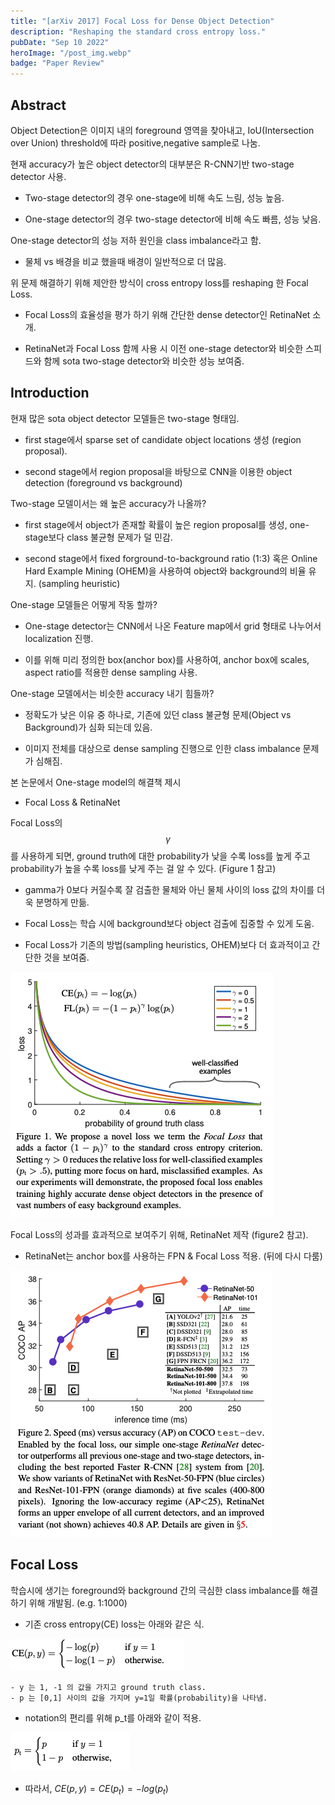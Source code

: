 ```yaml
---
title: "[arXiv 2017] Focal Loss for Dense Object Detection"
description: "Reshaping the standard cross entropy loss."
pubDate: "Sep 10 2022"
heroImage: "/post_img.webp"
badge: "Paper Review"
---
```


## Abstract
Object Detection은 이미지 내의 foreground 영역을 찾아내고, IoU(Intersection over Union) threshold에 따라 positive,negative sample로 나눔.


현재 accuracy가 높은 object detector의 대부분은 R-CNN기반 two-stage detector 사용.

- Two-stage detector의 경우 one-stage에 비해 속도 느림, 성능 높음.

- One-stage detector의 경우 two-stage detector에 비해 속도 빠름, 성능 낮음.


One-stage detector의 성능 저하 원인을 class imbalance라고 함. 


- 물체 vs 배경을 비교 했을때 배경이 일반적으로 더 많음.


위 문제 해결하기 위해 제안한 방식이 cross entropy loss를 reshaping 한 Focal Loss.

- Focal Loss의 효율성을 평가 하기 위해 간단한 dense detector인 RetinaNet 소개.

- RetinaNet과 Focal Loss 함께 사용 시 이전 one-stage detector와 비슷한 스피드와 함께 sota two-stage detector와 비슷한 성능 보여줌.



## Introduction

현재 많은 sota object detector 모델들은 two-stage 형태임.

- first stage에서 sparse set of candidate object locations 생성 (region proposal).

- second stage에서 region proposal을 바탕으로 CNN을 이용한 object detection (foreground vs background)


Two-stage 모델이서는 왜 높은 accuracy가 나올까?

- first stage에서 object가 존재할 확률이 높은 region proposal를 생성, one-stage보다 class 불균형 문제가 덜 민감.

- second stage에서 fixed forground-to-background ratio (1:3) 혹은 Online Hard Example Mining (OHEM)을 사용하여 object와 background의 비율 유지. (sampling heuristic) 

One-stage 모델들은 어떻게 작동 할까?

- One-stage detector는 CNN에서 나온 Feature map에서 grid 형태로 나누어서 localization 진행.

- 이를 위해 미리 정의한 box(anchor box)를 사용하여, anchor box에 scales, aspect ratio를 적용한 dense sampling 사용.


One-stage 모델에서는 비슷한 accuracy 내기 힘들까?

- 정확도가 낮은 이유 중 하나로, 기존에 있던 class 불균형 문제(Object vs Background)가 심화 되는데 있음.

- 이미지 전체를 대상으로 dense sampling 진행으로 인한 class imbalance 문제가 심해짐.


본 논문에서 One-stage model의 해결책 제시

- Focal Loss & RetinaNet


Focal Loss의 $$\gamma$$를 사용하게 되면, ground truth에 대한 probability가 낮을 수록 loss를 높게 주고 probability가 높을 수록 loss를 낮게 주는 걸 알 수 있다. (Figure 1 참고)

- gamma가 0보다 커질수록 잘 검출한 물체와 아닌 물체 사이의 loss 값의 차이를 더욱 분명하게 만듦.

- Focal Loss는 학습 시에 background보다 object 검출에 집중할 수 있게 도움.

- Focal Loss가 기존의 방법(sampling heuristics, OHEM)보다 더 효과적이고 간단한 것을 보여줌.


![Alt text](/src/content/blog/img/post1_fig1.png)

Focal Loss의 성과를 효과적으로 보여주기 위해, RetinaNet 제작 (figure2 참고).


- RetinaNet는 anchor box를 사용하는 FPN & Focal Loss 적용. (뒤에 다시 다룸)

![Alt text](/src/content/blog/img/post1_fig2.png)

## Focal Loss

학습시에 생기는 foreground와 background 간의 극심한 class imbalance를 해결하기 위해 개발됨. (e.g. 1:1000)
- 기존 cross entropy(CE) loss는 아래와 같은 식.

![Alt text](/src/content/blog/img/post1_fig3.png)
```
- y 는 1, -1 의 값을 가지고 ground truth class. 
- p 는 [0,1] 사이의 값을 가지며 y=1일 확률(probability)을 나타냄.
```
- notation의 편리를 위해 p_t를 아래와 같이 적용.

![Alt text](/src/content/blog/img/post1_fig4.png)

- 따라서, $CE(p, y) = CE(p_t) = -log(p_t)$